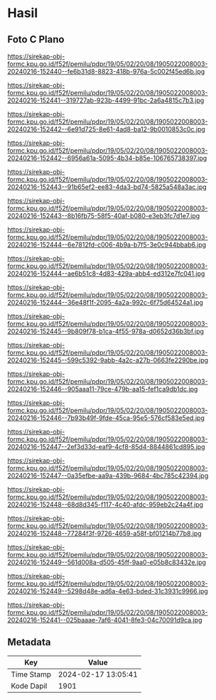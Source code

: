 # Hasil

## Foto C Plano

https://sirekap-obj-formc.kpu.go.id/f52f/pemilu/pdpr/19/05/02/20/08/1905022008003-20240216-152440--fe6b31d8-8823-418b-976a-5c002f45ed6b.jpg

https://sirekap-obj-formc.kpu.go.id/f52f/pemilu/pdpr/19/05/02/20/08/1905022008003-20240216-152441--319727ab-923b-4499-91bc-2a6a4815c7b3.jpg

https://sirekap-obj-formc.kpu.go.id/f52f/pemilu/pdpr/19/05/02/20/08/1905022008003-20240216-152442--6e91d725-8e61-4ad8-ba12-9b0010853c0c.jpg

https://sirekap-obj-formc.kpu.go.id/f52f/pemilu/pdpr/19/05/02/20/08/1905022008003-20240216-152442--6956a61a-5095-4b34-b85e-106765738397.jpg

https://sirekap-obj-formc.kpu.go.id/f52f/pemilu/pdpr/19/05/02/20/08/1905022008003-20240216-152443--91b65ef2-ee83-4da3-bd74-5825a548a3ac.jpg

https://sirekap-obj-formc.kpu.go.id/f52f/pemilu/pdpr/19/05/02/20/08/1905022008003-20240216-152443--8b16fb75-58f5-40af-b080-e3eb3fc7d1e7.jpg

https://sirekap-obj-formc.kpu.go.id/f52f/pemilu/pdpr/19/05/02/20/08/1905022008003-20240216-152444--6e7812fd-c006-4b9a-b7f5-3e0c944bbab6.jpg

https://sirekap-obj-formc.kpu.go.id/f52f/pemilu/pdpr/19/05/02/20/08/1905022008003-20240216-152444--ae6b51c8-4d83-429a-abb4-ed312e7fc041.jpg

https://sirekap-obj-formc.kpu.go.id/f52f/pemilu/pdpr/19/05/02/20/08/1905022008003-20240216-152444--36e48f1f-2095-4a2a-992c-6f75d64524a1.jpg

https://sirekap-obj-formc.kpu.go.id/f52f/pemilu/pdpr/19/05/02/20/08/1905022008003-20240216-152445--9b809f78-b1ca-4f55-978a-d0652d36b3bf.jpg

https://sirekap-obj-formc.kpu.go.id/f52f/pemilu/pdpr/19/05/02/20/08/1905022008003-20240216-152445--599c5392-9abb-4a2c-a27b-0663fe2290be.jpg

https://sirekap-obj-formc.kpu.go.id/f52f/pemilu/pdpr/19/05/02/20/08/1905022008003-20240216-152446--905aaa11-79ce-479b-aa15-fef1ca9db1dc.jpg

https://sirekap-obj-formc.kpu.go.id/f52f/pemilu/pdpr/19/05/02/20/08/1905022008003-20240216-152446--7b93b49f-9fde-45ca-95e5-576cf583e5ed.jpg

https://sirekap-obj-formc.kpu.go.id/f52f/pemilu/pdpr/19/05/02/20/08/1905022008003-20240216-152447--2ef3d33d-eaf9-4cf8-85d4-8844861cd895.jpg

https://sirekap-obj-formc.kpu.go.id/f52f/pemilu/pdpr/19/05/02/20/08/1905022008003-20240216-152447--0a35efbe-aa9a-439b-9684-4bc785c42394.jpg

https://sirekap-obj-formc.kpu.go.id/f52f/pemilu/pdpr/19/05/02/20/08/1905022008003-20240216-152448--68d8d345-f117-4c40-afdc-959eb2c24a4f.jpg

https://sirekap-obj-formc.kpu.go.id/f52f/pemilu/pdpr/19/05/02/20/08/1905022008003-20240216-152448--77284f3f-9726-4659-a58f-bf01214b77b8.jpg

https://sirekap-obj-formc.kpu.go.id/f52f/pemilu/pdpr/19/05/02/20/08/1905022008003-20240216-152449--561d008a-d505-45ff-9aa0-e05b8c83432e.jpg

https://sirekap-obj-formc.kpu.go.id/f52f/pemilu/pdpr/19/05/02/20/08/1905022008003-20240216-152449--5298d48e-ad6a-4e63-bded-31c3931c9966.jpg

https://sirekap-obj-formc.kpu.go.id/f52f/pemilu/pdpr/19/05/02/20/08/1905022008003-20240216-152441--025baaae-7af6-4041-8fe3-04c70091d9ca.jpg


## Metadata

| Key        | Value               |
| ---------- | ------------------- |
| Time Stamp | 2024-02-17 13:05:41 |
| Kode Dapil | 1901                |



